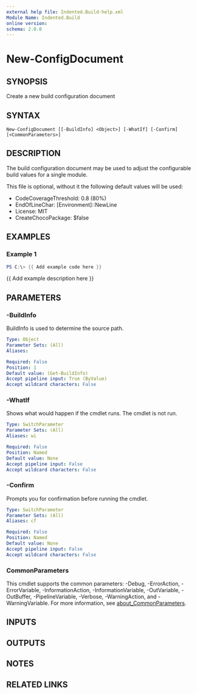 ```yaml
---
external help file: Indented.Build-help.xml
Module Name: Indented.Build
online version:
schema: 2.0.0
---
```


# New-ConfigDocument

## SYNOPSIS
Create a new build configuration document

## SYNTAX

```
New-ConfigDocument [[-BuildInfo] <Object>] [-WhatIf] [-Confirm] [<CommonParameters>]
```

## DESCRIPTION
The build configuration document may be used to adjust the configurable build values for a single module.

This file is optional, without it the following default values will be used:

  - CodeCoverageThreshold: 0.8 (80%)
  - EndOfLineChar: \[Environment\]::NewLine
  - License: MIT
  - CreateChocoPackage: $false

## EXAMPLES

### Example 1
```powershell
PS C:\> {{ Add example code here }}
```

{{ Add example description here }}

## PARAMETERS

### -BuildInfo
BuildInfo is used to determine the source path.

```yaml
Type: Object
Parameter Sets: (All)
Aliases:

Required: False
Position: 1
Default value: (Get-BuildInfo)
Accept pipeline input: True (ByValue)
Accept wildcard characters: False
```

### -WhatIf
Shows what would happen if the cmdlet runs.
The cmdlet is not run.

```yaml
Type: SwitchParameter
Parameter Sets: (All)
Aliases: wi

Required: False
Position: Named
Default value: None
Accept pipeline input: False
Accept wildcard characters: False
```

### -Confirm
Prompts you for confirmation before running the cmdlet.

```yaml
Type: SwitchParameter
Parameter Sets: (All)
Aliases: cf

Required: False
Position: Named
Default value: None
Accept pipeline input: False
Accept wildcard characters: False
```

### CommonParameters
This cmdlet supports the common parameters: -Debug, -ErrorAction, -ErrorVariable, -InformationAction, -InformationVariable, -OutVariable, -OutBuffer, -PipelineVariable, -Verbose, -WarningAction, and -WarningVariable. For more information, see [about_CommonParameters](http://go.microsoft.com/fwlink/?LinkID=113216).

## INPUTS

## OUTPUTS

## NOTES

## RELATED LINKS
